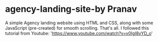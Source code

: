 # agency-landing-site-by Pranav 
A simple Agency landing website using HTML and CSS, along with some JavaScript (pre-created) for smooth scrolling. That's all. 
I followed this tutorial from Youtube: 'https://www.youtube.com/watch?v=v0IgI8vYD_o'
